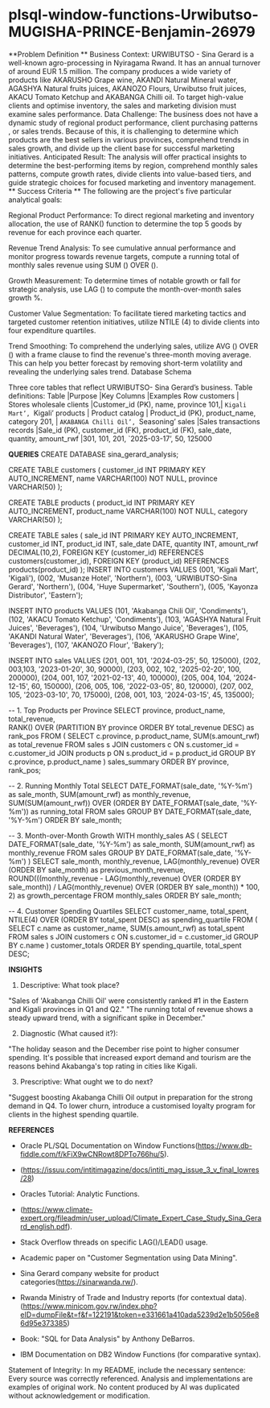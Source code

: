 # plsql-window-functions-Urwibutso-MUGISHA-PRINCE-Benjamin-26979
**Problem Definition **
Business Context: URWIBUTSO - Sina Gerard is a well-known agro-processing in Nyiragama Rwand. It has an annual turnover of around EUR 1.5 million. The company produces a wide variety of products like AKARUSHO Grape wine, AKANDI Natural Mineral water, AGASHYA Natural fruits juices, AKANOZO Flours, Urwibutso fruit juices, AKACU Tomato Ketchup and AKABANGA Chilli oil. To target high-value clients and optimise inventory, the sales and marketing division must examine sales performance.
Data Challenge: The business does not have a dynamic study of regional product performance, client purchasing patterns , or sales trends. Because of this, it is challenging to determine which products are the best sellers in various provinces, comprehend trends in sales growth, and divide up the client base for successful marketing initiatives.
Anticipated Result: The analysis will offer practical insights to determine the best-performing items by region, comprehend monthly sales patterns, compute growth rates, divide clients into value-based tiers, and guide strategic choices for focused marketing and inventory management.
** Success Criteria **
The following are the project's five particular analytical goals: 

Regional Product Performance: To direct regional marketing and inventory allocation, the use of RANK() function to determine the top 5 goods by revenue for each province each quarter.

Revenue Trend Analysis: To see cumulative annual performance and monitor progress towards revenue targets, compute a running total of monthly sales revenue using SUM () OVER ().

Growth Measurement: To determine times of notable growth or fall for strategic analysis, use LAG () to compute the month-over-month sales growth %.

Customer Value Segmentation: To facilitate tiered marketing tactics and targeted customer retention initiatives, utilize NTILE (4) to divide clients into four expenditure quartiles.

Trend Smoothing: To comprehend the underlying sales, utilize AVG () OVER () with a frame clause to find the revenue's three-month moving average. This can help you better forecast by removing short-term volatility and revealing the underlying sales trend.
Database Schema 

Three core tables that reflect URWIBUTSO- Sina Gerard’s business.
Table definitions:
Table	|Purpose	|Key Columns	|Examples Row
customers |	Stores wholesale clients	|Customer_id (PK), name, province	101,| `Kigali Mart’, `Kigali’
products |	Product catalog |	Product_id (PK), product_name, category	201, | `AKABANGA Chilli Oil’, `Seasoning’
sales	|Sales transactions records	|Sale_id (PK), customer_id (FK), product_id (FK), sale_date, quantity, amount_rwf	|301, 101, 201, `2025-03-17’, 50, 125000

**QUERIES**
CREATE DATABASE sina_gerard_analysis;



CREATE TABLE customers (
    customer_id INT PRIMARY KEY AUTO_INCREMENT,
    name VARCHAR(100) NOT NULL,
    province VARCHAR(50)
);

CREATE TABLE products (
    product_id INT PRIMARY KEY AUTO_INCREMENT,
    product_name VARCHAR(100) NOT NULL,
    category VARCHAR(50)
);

CREATE TABLE sales (
    sale_id INT PRIMARY KEY AUTO_INCREMENT,
    customer_id INT,
    product_id INT,
    sale_date DATE,
    quantity INT,
    amount_rwf DECIMAL(10,2),
    FOREIGN KEY (customer_id) REFERENCES customers(customer_id),
    FOREIGN KEY (product_id) REFERENCES products(product_id)
);
INSERT INTO customers  VALUES
(001, 'Kigali Mart', 'Kigali'),
(002, 'Musanze Hotel', 'Northern'),
(003, 'URWIBUTSO-Sina Gerard', 'Northern'),
(004, 'Huye Supermarket', 'Southern'),
(005, 'Kayonza Distributor', 'Eastern');

INSERT INTO products  VALUES
(101, 'Akabanga Chili Oil', 'Condiments'),
(102, 'AKACU Tomato Ketchup', 'Condiments'),
(103, 'AGASHYA Natural Fruit Juices', 'Beverages'),
(104, 'Urwibutso Mango Juice', 'Beverages'),
(105, 'AKANDI Natural Water', 'Beverages'),
(106, 'AKARUSHO Grape Wine', 'Beverages'),
(107, 'AKANOZO Flour', 'Bakery');

INSERT INTO sales VALUES
(201, 001, 101, '2024-03-25', 50, 125000),
(202, 003,103, '2023-01-20', 30, 90000),
(203, 002, 102, '2025-02-20', 100, 200000),
(204, 001, 107, '2021-02-13', 40, 100000),
(205, 004, 104, '2024-12-15', 60, 150000),
(206, 005, 106, '2022-03-05', 80, 120000),
(207, 002, 105, '2023-03-10', 70, 175000),
(208, 001, 103, '2024-03-15', 45, 135000);

-- 1. Top Products per Province
SELECT province, product_name, total_revenue,    
       RANK() OVER (PARTITION BY province ORDER BY total_revenue DESC) as rank_pos
FROM (
    SELECT c.province, p.product_name, SUM(s.amount_rwf) as total_revenue
    FROM sales s
    JOIN customers c ON s.customer_id = c.customer_id
    JOIN products p ON s.product_id = p.product_id
    GROUP BY c.province, p.product_name
) sales_summary
ORDER BY province, rank_pos;

-- 2. Running Monthly Total
SELECT 
    DATE_FORMAT(sale_date, '%Y-%m') as sale_month,
    SUM(amount_rwf) as monthly_revenue,
    SUM(SUM(amount_rwf)) OVER (ORDER BY DATE_FORMAT(sale_date, '%Y-%m')) as running_total
FROM sales
GROUP BY DATE_FORMAT(sale_date, '%Y-%m')
ORDER BY sale_month;

-- 3. Month-over-Month Growth
WITH monthly_sales AS (
    SELECT
        DATE_FORMAT(sale_date, '%Y-%m') as sale_month,
        SUM(amount_rwf) as monthly_revenue
    FROM sales
    GROUP BY DATE_FORMAT(sale_date, '%Y-%m')
)
SELECT 
    sale_month,
    monthly_revenue,
    LAG(monthly_revenue) OVER (ORDER BY sale_month) as previous_month_revenue,
    ROUND(((monthly_revenue - LAG(monthly_revenue) OVER (ORDER BY sale_month)) 
          / LAG(monthly_revenue) OVER (ORDER BY sale_month)) * 100, 2) as growth_percentage
FROM monthly_sales
ORDER BY sale_month;

-- 4. Customer Spending Quartiles
SELECT
    customer_name,
    total_spent,
    NTILE(4) OVER (ORDER BY total_spent DESC) as spending_quartile
FROM (
    SELECT
        c.name as customer_name,
        SUM(s.amount_rwf) as total_spent
    FROM sales s
    JOIN customers c ON s.customer_id = c.customer_id
    GROUP BY c.name
) customer_totals
ORDER BY spending_quartile, total_spent DESC;

**INSIGHTS**
1. Descriptive: What took place?

"Sales of 'Akabanga Chilli Oil' were consistently ranked #1 in the Eastern and Kigali provinces in Q1 and Q2."
"The running total of revenue shows a steady upward trend, with a significant spike in December."

2. Diagnostic (What caused it?):

"The holiday season and the December rise point to higher consumer spending. It's possible that increased export demand and tourism are the reasons behind Akabanga's top rating in cities like Kigali.

3. Prescriptive: What ought we to do next?

"Suggest boosting Akabanga Chilli Oil output in preparation for the strong demand in Q4. To lower churn, introduce a customised loyalty program for clients in the highest spending quartile.

**REFERENCES**
- Oracle PL/SQL Documentation on Window Functions(https://www.db-fiddle.com/f/kFiX9wCNRowt8DPTo766hu/5).

- (https://issuu.com/intitimagazine/docs/intiti_mag_issue_3_v_final_lowres/28)

- Oracles Tutorial: Analytic Functions.

- (https://www.climate-expert.org/fileadmin/user_upload/Climate_Expert_Case_Study_Sina_Gerard_english.pdf).

- Stack Overflow threads on specific LAG()/LEAD() usage.

- Academic paper on "Customer Segmentation using Data Mining".

- Sina Gerard company website for product categories(https://sinarwanda.rw/).

- Rwanda Ministry of Trade and Industry reports (for contextual data).(https://www.minicom.gov.rw/index.php?eID=dumpFile&t=f&f=122191&token=e331661a410ada5239d2e1b5056e86d95e373385)

- Book: "SQL for Data Analysis" by Anthony DeBarros.

- IBM Documentation on DB2 Window Functions (for comparative syntax).

Statement of Integrity: In my README, include the necessary sentence: Every source was correctly referenced. Analysis and implementations are examples of original work. No content produced by AI was duplicated without acknowledgement or modification.



